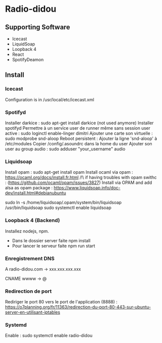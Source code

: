 # Radio-didou

## Supporting Software

- Icecast
- LiquidSoap
- Loopback 4
- React
- SpotifyDeamon

## Install

### Icecast

Configuration is in /usr/local/etc/icecast.xml

### Spotifyd

Installer darkice : sudo apt-get install darkice (not used anymore)
Installer spotifyd
Permettre à un service user de runner même sans session user active :
sudo loginctl enable-linger dimitri
Ajouter une carte son virtuelle : sudo modprobe snd-aloop
Reboot persistent : Ajouter la ligne 'snd-aloop' à /etc/modules
Copier /config/.asoundrc dans la home du user
Ajouter son user au group audio : sudo adduser "your_username" audio

### Liquidsoap

Install opam : sudo apt-get install opam
Install ocaml via opam : https://ocaml.org/docs/install.fr.html
/!\ if having troubles with opam swithc :  (https://github.com/ocaml/opam/issues/3827)
Install via OPAM and add alsa as opam package : https://www.liquidsoap.info/doc-dev/install.html#debianubuntu

sudo ln -s /home/liquidsoap/.opam/system/bin/liquidsoap /usr/bin/liquidsoap
sudo systemctl enable liquidsoap

### Loopback 4 (Backend)

Installez nodejs, npm.
- Dans le dossier server faite npm install
- Pour lancer le serveur faite npm run start

### Enregistrement DNS

A radio-didou.com -> xxx.xxx.xxx.xxx

CNAME wwww -> @

### Redirection de port

Rediriger le port 80 vers le port de l'application (8888) : https://o7planning.org/fr/11363/redirection-du-port-80-443-sur-ubuntu-server-en-utilisant-iptables

### Systemd

Enable : sudo systemctl enable radio-didou



